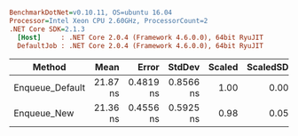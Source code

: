 ``` ini

BenchmarkDotNet=v0.10.11, OS=ubuntu 16.04
Processor=Intel Xeon CPU 2.60GHz, ProcessorCount=2
.NET Core SDK=2.1.3
  [Host]     : .NET Core 2.0.4 (Framework 4.6.0.0), 64bit RyuJIT
  DefaultJob : .NET Core 2.0.4 (Framework 4.6.0.0), 64bit RyuJIT


```
|          Method |     Mean |     Error |    StdDev | Scaled | ScaledSD |
|---------------- |---------:|----------:|----------:|-------:|---------:|
| Enqueue_Default | 21.87 ns | 0.4819 ns | 0.8566 ns |   1.00 |     0.00 |
|     Enqueue_New | 21.36 ns | 0.4556 ns | 0.5925 ns |   0.98 |     0.05 |
